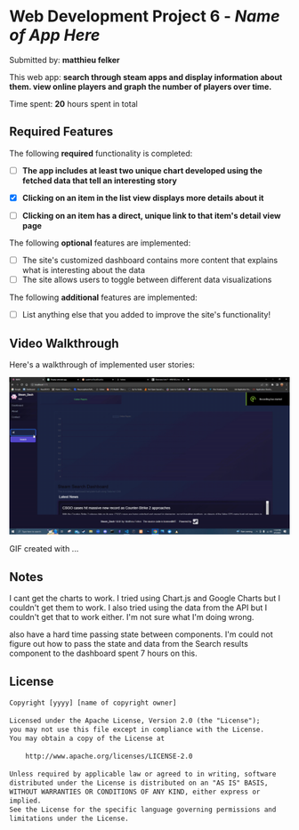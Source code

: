 # Web Development Project 6 - *Name of App Here*

Submitted by: **matthieu felker**

This web app: **search through steam apps and display information about them. view online players and graph the number of players over time.**

Time spent: **20** hours spent in total

## Required Features

The following **required** functionality is completed:

- [ ] **The app includes at least two unique chart developed using the fetched data that tell an interesting story**
- [x] **Clicking on an item in the list view displays more details about it**
- [ ] **Clicking on an item has a direct, unique link to that item's detail view page**


The following **optional** features are implemented:

- [ ] The site's customized dashboard contains more content that explains what is interesting about the data
- [ ] The site allows users to toggle between different data visualizations

The following **additional** features are implemented:

* [ ] List anything else that you added to improve the site's functionality!

## Video Walkthrough

Here's a walkthrough of implemented user stories:

<img src='./client/public/gif3.gif' title='Video Walkthrough' width='' alt='Video Walkthrough' />

<!-- Replace this with whatever GIF tool you used! -->
GIF created with ...  
<!-- Recommended tools:
[Kap](https://getkap.co/) for macOS
[ScreenToGif](https://www.screentogif.com/) for Windows
[peek](https://github.com/phw/peek) for Linux. -->

## Notes

I cant get the charts to work. I tried using Chart.js and Google Charts but I couldn't get them to work. I also tried using the data from the API but I couldn't get that to work either. I'm not sure what I'm doing wrong.

also have a hard time passing state between components. I'm could not figure out how to pass the state and data from the Search results component to the dashboard spent 7 hours on this.


## License

    Copyright [yyyy] [name of copyright owner]

    Licensed under the Apache License, Version 2.0 (the "License");
    you may not use this file except in compliance with the License.
    You may obtain a copy of the License at

        http://www.apache.org/licenses/LICENSE-2.0

    Unless required by applicable law or agreed to in writing, software
    distributed under the License is distributed on an "AS IS" BASIS,
    WITHOUT WARRANTIES OR CONDITIONS OF ANY KIND, either express or implied.
    See the License for the specific language governing permissions and
    limitations under the License.